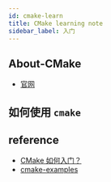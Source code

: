 ```yaml
---
id: cmake-learn
title: CMake learning note
sidebar_label: 入门
---
```


## About-CMake
- [官网](https://cmake.org/)


## 如何使用 `cmake`


## reference
- [CMake 如何入门？](https://www.zhihu.com/question/58949190)
- [cmake-examples](https://github.com/ttroy50/cmake-examples/tree/master/01-basic/A-hello-cmake)